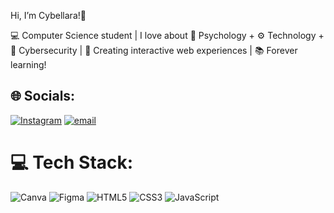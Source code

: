 Hi, I’m Cybellara!👋

💻 Computer Science student | I love about 🧠 Psychology + ⚙️ Technology + 🔐 Cybersecurity | 🌸 Creating interactive web experiences | 📚 Forever learning!


## 🌐 Socials:
[![Instagram](https://img.shields.io/badge/Instagram-%23E4405F.svg?logo=Instagram&logoColor=white)](https://instagram.com/ai.plndpz) [![email](https://img.shields.io/badge/Email-D14836?logo=gmail&logoColor=white)](mailto:aipauline.depaz@gmail.com) 

# 💻 Tech Stack:
![Canva](https://img.shields.io/badge/Canva-%2300C4CC.svg?style=for-the-badge&logo=Canva&logoColor=white) ![Figma](https://img.shields.io/badge/figma-%23F24E1E.svg?style=for-the-badge&logo=figma&logoColor=white) ![HTML5](https://img.shields.io/badge/html5-%23E34F26.svg?style=for-the-badge&logo=html5&logoColor=white) ![CSS3](https://img.shields.io/badge/css3-%231572B6.svg?style=for-the-badge&logo=css3&logoColor=white) ![JavaScript](https://img.shields.io/badge/javascript-%23323330.svg?style=for-the-badge&logo=javascript&logoColor=%23F7DF1E)

